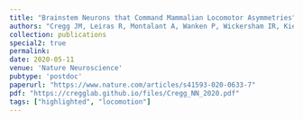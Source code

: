 ```yaml
---
title: "Brainstem Neurons that Command Mammalian Locomotor Asymmetries"
authors: "Cregg JM, Leiras R, Montalant A, Wanken P, Wickersham IR, Kiehn O"
collection: publications
special2: true
permalink:
date: 2020-05-11
venue: 'Nature Neuroscience'
pubtype: 'postdoc'
paperurl: "https://www.nature.com/articles/s41593-020-0633-7"
pdf: "https://cregglab.github.io/files/Cregg_NN_2020.pdf"
tags: ["highlighted", "locomotion"]
---
```

